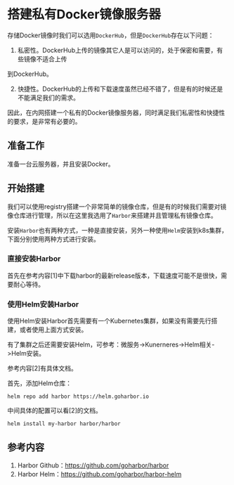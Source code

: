 # 搭建私有Docker镜像服务器

存储Docker镜像时我们可以选用`DockerHub`，但是`DockerHub`存在以下问题：

1. 私密性。DockerHub上传的镜像其它人是可以访问的，处于保密和需要，有些镜像不适合上传

到DockerHub。

2. 快捷性。DockerHub的上传和下载速度虽然已经不错了，但是有的时候还是不能满足我们的需求。

因此，在内网搭建一个私有的Docker镜像服务器，同时满足我们私密性和快捷性的要求，是非常有必要的。



## 准备工作

准备一台云服务器，并且安装Docker。



## 开始搭建

我们可以使用registry搭建一个非常简单的镜像仓库，但是有的时候我们需要对镜像仓库进行管理，所以在这里我选用了`Harbor`来搭建并且管理私有镜像仓库。

安装`Harbor`也有两种方式，一种是直接安装，另外一种使用`Helm`安装到k8s集群，下面分别使用两种方式进行安装。



### 直接安装Harbor

首先在参考内容[1]中下载harbor的最新release版本，下载速度可能不是很快，需要耐心等待。



### 使用Helm安装Harbor

使用Helm安装Harbor首先需要有一个Kubernetes集群，如果没有需要先行搭建，或者使用上面方式安装。

有了集群之后还需要安装Helm，可参考：微服务->Kunerneres->Helm相关->Helm安装。

参考内容[2]有具体文档。

首先，添加Helm仓库：

```shell
helm repo add harbor https://helm.goharbor.io
```

中间具体的配置可以看[2]的文档。

```shell
helm install my-harbor harbor/harbor
```









## 参考内容

1. Harbor Github：https://github.com/goharbor/harbor
2. Harbor Helm：https://github.com/goharbor/harbor-helm